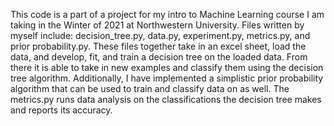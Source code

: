 This code is a part of a project for my intro to Machine Learning course I am taking in the Winter of 2021 at Northwestern University. Files written by myself include: decision_tree.py, data.py, experiment.py, metrics.py, and prior probability.py. These files together take in an excel sheet, load the data, and develop, fit, and train a decision tree on the loaded data. From there it is able to take in new examples and classify them using the decision tree algorithm. Additionally, I have implemented a simplistic prior probability algorithm that can be used to train and classify data on as well. The metrics.py runs data analysis on the classifications the decision tree makes and reports its accuracy. 
